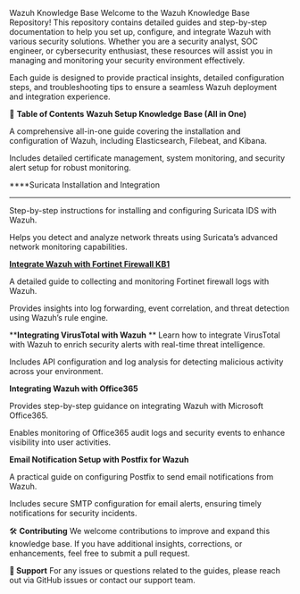 Wazuh Knowledge Base
Welcome to the Wazuh Knowledge Base Repository! This repository contains detailed guides and step-by-step documentation to help you set up, configure, and integrate Wazuh with various security solutions. Whether you are a security analyst, SOC engineer, or cybersecurity enthusiast, these resources will assist you in managing and monitoring your security environment effectively.

Each guide is designed to provide practical insights, detailed configuration steps, and troubleshooting tips to ensure a seamless Wazuh deployment and integration experience.

📘 **Table of Contents**
****Wazuh Setup Knowledge Base (All in One)****

A comprehensive all-in-one guide covering the installation and configuration of Wazuh, including Elasticsearch, Filebeat, and Kibana.

Includes detailed certificate management, system monitoring, and security alert setup for robust monitoring.

****Suricata Installation and Integration
****
Step-by-step instructions for installing and configuring Suricata IDS with Wazuh.

Helps you detect and analyze network threats using Suricata’s advanced network monitoring capabilities.

[**Integrate Wazuh with Fortinet Firewall  KB1**](https://github.com/Muskan908/Wazuz_Integration_KB/blob/3ee119917c1ca5bc4e3b70d618f8d39fed3fad4f/Integrate%20Wazuh%20with%20Fortinet%20Firewall%20%20KB1.docx)

A detailed guide to collecting and monitoring Fortinet firewall logs with Wazuh.

Provides insights into log forwarding, event correlation, and threat detection using Wazuh’s rule engine.

****Integrating VirusTotal with Wazuh**
**
Learn how to integrate VirusTotal with Wazuh to enrich security alerts with real-time threat intelligence.

Includes API configuration and log analysis for detecting malicious activity across your environment.

**Integrating Wazuh with Office365**

Provides step-by-step guidance on integrating Wazuh with Microsoft Office365.

Enables monitoring of Office365 audit logs and security events to enhance visibility into user activities.

**Email Notification Setup with Postfix for Wazuh**

A practical guide on configuring Postfix to send email notifications from Wazuh.

Includes secure SMTP configuration for email alerts, ensuring timely notifications for security incidents.

🛠️ **Contributing**
We welcome contributions to improve and expand this knowledge base. If you have additional insights, corrections, or enhancements, feel free to submit a pull request.

**🤝 Support**
For any issues or questions related to the guides, please reach out via GitHub issues or contact our support team.

